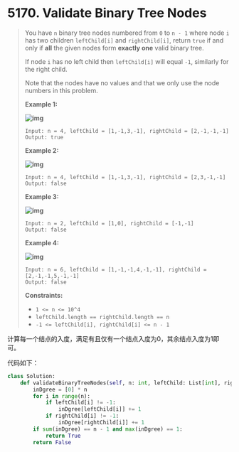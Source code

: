 # 5170. Validate Binary Tree Nodes

> You have `n` binary tree nodes numbered from `0` to `n - 1` where node `i` has two children `leftChild[i]` and `rightChild[i]`, return `true` if and only if **all** the given nodes form **exactly one** valid binary tree.
>
> If node `i` has no left child then `leftChild[i]` will equal `-1`, similarly for the right child.
>
> Note that the nodes have no values and that we only use the node numbers in this problem.
>
>  
>
> **Example 1:**
>
> **![img](https://assets.leetcode.com/uploads/2019/08/23/1503_ex1.png)**
>
> ```
> Input: n = 4, leftChild = [1,-1,3,-1], rightChild = [2,-1,-1,-1]
> Output: true
> ```
>
> **Example 2:**
>
> **![img](https://assets.leetcode.com/uploads/2019/08/23/1503_ex2.png)**
>
> ```
> Input: n = 4, leftChild = [1,-1,3,-1], rightChild = [2,3,-1,-1]
> Output: false
> ```
>
> **Example 3:**
>
> **![img](https://assets.leetcode.com/uploads/2019/08/23/1503_ex3.png)**
>
> ```
> Input: n = 2, leftChild = [1,0], rightChild = [-1,-1]
> Output: false
> ```
>
> **Example 4:**
>
> **![img](https://assets.leetcode.com/uploads/2019/08/23/1503_ex4.png)**
>
> ```
> Input: n = 6, leftChild = [1,-1,-1,4,-1,-1], rightChild = [2,-1,-1,5,-1,-1]
> Output: false
> ```
>
>  
>
> **Constraints:**
>
> - `1 <= n <= 10^4`
> - `leftChild.length == rightChild.length == n`
> - `-1 <= leftChild[i], rightChild[i] <= n - 1`

计算每一个结点的入度，满足有且仅有一个结点入度为0，其余结点入度为1即可。

代码如下：

```python
class Solution:
    def validateBinaryTreeNodes(self, n: int, leftChild: List[int], rightChild: List[int]) -> bool:
        inDgree = [0] * n
        for i in range(n):
            if leftChild[i] != -1:
                inDgree[leftChild[i]] += 1
            if rightChild[i] != -1:
                inDgree[rightChild[i]] += 1
        if sum(inDgree) == n - 1 and max(inDgree) == 1:
            return True
        return False     
```

